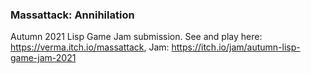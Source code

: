 ### Massattack: Annihilation
Autumn 2021 Lisp Game Jam submission. See and play here: https://verma.itch.io/massattack, Jam: https://itch.io/jam/autumn-lisp-game-jam-2021
